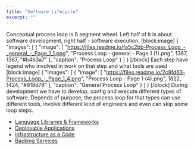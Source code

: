 ```yaml
---
title: "Software Lifecycle"
excerpt: ""
---
```

Conceptual process loop is 8 segment wheel. 
Left half of it is about software development, right half - software execution. 
[block:image]
{
  "images": [
    {
      "image": [
        "https://files.readme.io/fa5c2bb-Process_Loop_-_general_-_Page_1_1.png",
        "Process Loop - general - Page 1 (1).png",
        1367,
        1367,
        "#b4b3a7"
      ],
      "caption": "Process Loop"
    }
  ]
}
[/block]
Each step have legend who involved in work on that step and what tools are used
[block:image]
{
  "images": [
    {
      "image": [
        "https://files.readme.io/2c9fd63-Process_Loop_-_Page_1_4.png",
        "Process Loop - Page 1 (4).png",
        1822,
        1424,
        "#918d78"
      ],
      "caption": "General Process Loop"
    }
  ]
}
[/block]
During development we have to develop, config and execute different types of software. 
Depends of purpose, the process loop for that types can use different tools, involve different kind of engineers and even can skip some loop steps.

* [Language Libraries & Frameworks](doc:library) 
* [Deployable Applications](doc:deployable-application) 
* [Infrastructure as a Code](doc:infrastructure-as-a-code) 
* [Backing Services](doc:scafflod)
